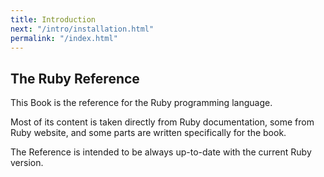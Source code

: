```yaml
---
title: Introduction
next: "/intro/installation.html"
permalink: "/index.html"
---
```


## The Ruby Reference

This Book is the reference for the Ruby programming language.

Most of its content is taken directly from Ruby documentation, some from
Ruby website, and some parts are written specifically for the book.

The Reference is intended to be always up-to-date with the current Ruby
version.


